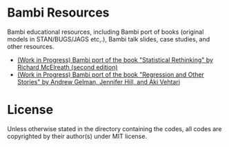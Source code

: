 # Bambi Resources
Bambi educational resources, including Bambi port of books (original models in STAN/BUGS/JAGS etc,.), Bambi talk slides, case studies, and other resources.

-  [(Work in Progress) Bambi port of the book "Statistical Rethinking" by Richard McElreath (second edition)](https://github.com/bambinos/resources/tree/master/Rethinking)
-  [(Work in Progress) Bambi port of the book "Regression and Other Stories" by Andrew Gelman, Jennifer Hill, and Aki Vehtari](https://github.com/bambinos/Bambi_resources/tree/master/ROS)


# License
Unless otherwise stated in the directory containing the codes, all codes are copyrighted by their author(s) under MIT license.

